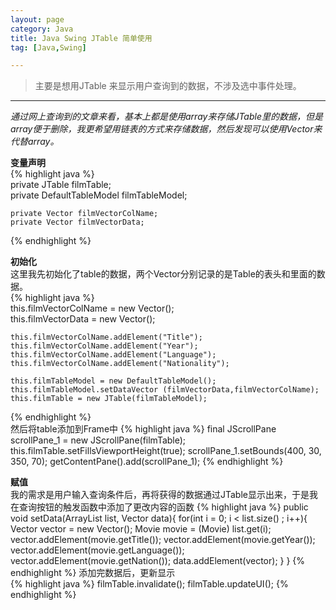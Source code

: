 ```yaml
---
layout: page
category: Java
title: Java Swing JTable 简单使用
tag: [Java,Swing]

---
```


>主要是想用JTable 来显示用户查询到的数据，不涉及选中事件处理。

----


_通过网上查询到的文章来看，基本上都是使用array来存储JTable里的数据，但是array便于删除，我更希望用链表的方式来存储数据，然后发现可以使用Vector来代替array。_


__变量声明__  
{% highlight java %}  
	private JTable filmTable;  
	private DefaultTableModel filmTableModel;
	
	private Vector filmVectorColName;  
	private Vector filmVectorData;  
{% endhighlight %}  

__初始化__  
	这里我先初始化了table的数据，两个Vector分别记录的是Table的表头和里面的数据。  
{% highlight java %}  
	this.filmVectorColName = new Vector();  
	this.filmVectorData = new Vector();
	
	this.filmVectorColName.addElement("Title");
	this.filmVectorColName.addElement("Year");
	this.filmVectorColName.addElement("Language");
	this.filmVectorColName.addElement("Nationality");
	
	this.filmTableModel = new DefaultTableModel();  
	this.filmTableModel.setDataVector (filmVectorData,filmVectorColName);
	this.filmTable = new JTable(filmTableModel);
{% endhighlight %}  
然后将table添加到Frame中
{% highlight java %}
	final JScrollPane scrollPane_1 = new JScrollPane(filmTable);
	this.filmTable.setFillsViewportHeight(true);
	scrollPane_1.setBounds(400, 30, 350, 70);
	getContentPane().add(scrollPane_1);
{% endhighlight %}

__赋值__  
	我的需求是用户输入查询条件后，再将获得的数据通过JTable显示出来，于是我在查询按钮的触发函数中添加了更改内容的函数
{% highlight java %}
	public void setData(ArrayList list, Vector data){
		for(int i = 0; i < list.size() ; i++){
			Vector vector = new Vector();
			Movie movie = (Movie) list.get(i);
			vector.addElement(movie.getTitle());
			vector.addElement(movie.getYear());
			vector.addElement(movie.getLanguage());
			vector.addElement(movie.getNation());
			data.addElement(vector);
		}
	}
{% endhighlight %}
添加完数据后，更新显示  
{% highlight java %}
	filmTable.invalidate();
	filmTable.updateUI();
{% endhighlight %}



